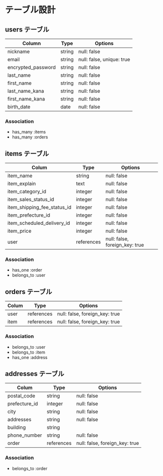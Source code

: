 # テーブル設計

## users テーブル

| Column             | Type    | Options                   |
| ------------------ | ------- | ------------------------- |
| nickname           | string  | null: false               |
| email              | string  | null: false, unique: true |
| encrypted_password | string  | null: false               |
| last_name          | string  | null: false               |
| first_name         | string  | null: false               |
| last_name_kana     | string  | null: false               |
| first_name_kana    | string  | null: false               |
| birth_date         | date    | null: false               |

### Association

- has_many :items
- has_many :orders

## items テーブル

| Colum                       | Type       | Options                        |
| --------------------------- | ---------- | ------------------------------ |
| item_name                   | string     | null: false                    |
| item_explain                | text       | null: false                    |
| item_category_id            | integer    | null: false                    |
| item_sales_status_id        | integer    | null: false                    |
| item_shipping_fee_status_id | integer    | null: false                    |
| item_prefecture_id          | integer    | null: false                    |
| item_scheduled_delivery_id  | integer    | null: false                    |
| item_price                  | integer    | null: false                    |
| user                        | references | null: false, foreign_key: true |


### Association

- has_one :order
- belongs_to :user

## orders テーブル

| Colum                    | Type       | Options                        |
| ------------------------ | ---------- | ------------------------------ |
| user                     | references | null: false, foreign_key: true |
| item                     | references | null: false, foreign_key: true |

### Association

- belongs_to :user
- belongs_to :item
- has_one :address

## addresses テーブル

| Colum                    | Type       | Options                        |
| ------------------------ | ---------- | ------------------------------ |
| postal_code              | string     | null: false                    |
| prefecture_id            | integer    | null: false                    |
| city                     | string     | null: false                    |
| addresses                | string     | null: false                    |
| building                 | string     |
| phone_number             | string     | null: false                    |
| order                    | references | null: false, foreign_key: true |

### Association

- belongs_to :order